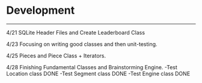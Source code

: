 # Development

---
4/21 SQLite Header Files and Create Leaderboard Class

4/23 Focusing on writing good classes and then unit-testing. 

4/25 Pieces and Piece Class + Iterators.

4/28 Finishing Fundamental Classes and Brainstorming Engine.
-Test Location class DONE
-Test Segment class DONE
-Test Engine class DONE